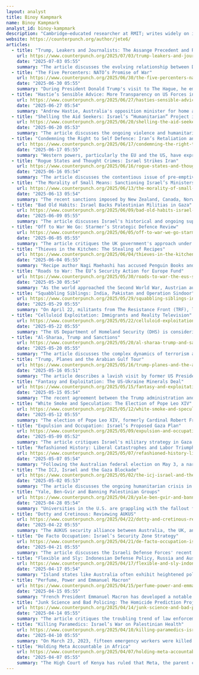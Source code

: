 ```yaml
---
layout: analyst
title: Binoy Kampmark
name: Binoy Kampmark
analyst_id: binoy-kampmark
description: "Cambridge–educated researcher at RMIT; writes widely on imperialism, international law, Australia's role; publishes at CounterPunch, ZNetwork, The Mandarin."
website: https://counterpunch.org/author/jete6/
articles:
  - title: "Trump, Leakers and Journalists: The Assange Precedent and Revisiting the Espionage Act"
    url: https://www.counterpunch.org/2025/07/03/trump-leakers-and-journalists-the-assange-precedent-and-revisiting-the-espionage-act/
    date: "2025-07-03 05:55"
    summary: "The article discusses the evolving relationship between Donald Trump, Julian Assange, and the implications of the Espionage Act on press freedom. During his 2016 campaign, Trump celebrated WikiLeaks for providing damaging information about Hillary Clinton but later distanced himself from the organization after winning the presidency. Assange, the founder of WikiLeaks, was convicted under the Espionage Act in 2024, raising concerns about future prosecutions of journalists and media outlets for publishing classified information. Trump's recent threats against journalists discussing a leaked Defense Intelligence Agency report on Iran's nuclear facilities suggest a potential revival of using the Espionage Act to target the press, with administration officials reportedly seeking a case to deter media from publishing sensitive information. Despite some bipartisan congressional support for Assange's press freedom rights, the Biden administration has ignored calls to withdraw the extradition request against him, leaving the future of press freedom under the Espionage Act uncertain."
  - title: "The Five Percenters: NATO’s Promise of War"
    url: https://www.counterpunch.org/2025/06/30/the-five-percenters-natos-promise-of-war/
    date: "2025-06-30 05:55"
    summary: "During President Donald Trump's visit to The Hague, he emphasized the need for NATO allies to significantly increase their defense spending, despite the potential strain on national budgets that could otherwise support welfare, health, and education. This push for higher military expenditure stems from concerns over Trump's unpredictability regarding European defense commitments, prompting European nations to bolster their military capabilities in response to perceived threats from Russia and other nations. NATO Secretary General Mark Rutte's enthusiastic support for Trump's agenda, including a commitment to raise defense spending to 5% of GDP by 2035, drew skepticism from some member states, particularly those prioritizing other domestic issues over military funding. The summit highlighted divisions within NATO, as not all members are aligned with the aggressive spending targets, and Rutte's role as a sycophant to Trump has raised questions about his leadership and the future direction of NATO amidst ongoing geopolitical tensions."
  - title: "Hastie’s Sensible Advice: More Transparency on US Forces in Australia"
    url: https://www.counterpunch.org/2025/06/27/hasties-sensible-advice-more-transparency-on-us-forces-in-australia/
    date: "2025-06-27 05:54"
    summary: "Andrew Hastie, Australia's opposition minister for home affairs, has called for greater transparency regarding the US military presence in Australia, emphasizing the need for a more mature discussion about the bilateral relationship. In an interview, he highlighted the importance of operationalizing the alliance and defining Australia's sovereignty, especially in light of the US's military activities in the Indo Pacific region. Despite hosting US forces and facilities, including the Pine Gap intelligence base, Hastie argues that the Australian government must clarify the implications of these arrangements for national security. In contrast, Defence Minister Richard Marles downplayed concerns, asserting that US operations in Australia are transparent and that the country maintains its sovereignty. Critics, including Dr. Margaret Beavis, warn that Australia's involvement with US military actions could lead to nuclear proliferation risks and complicity in conflicts. The article underscores a growing tension between the need for transparency and the Australian government's reluctance to fully disclose the nature of its military alliances and obligations."
  - title: "Shelling the Aid Seekers: Israel’s “Humanitarian” Project in Gaza"
    url: https://www.counterpunch.org/2025/06/20/shelling-the-aid-seekers-israels-humanitarian-project-in-gaza/
    date: "2025-06-20 05:53"
    summary: "The article discusses the ongoing violence and humanitarian crisis in Gaza, highlighting the Israeli Defense Forces' (IDF) indiscriminate killings of Palestinians, particularly those seeking aid. It details a tragic incident on June 17, where Israeli tanks fired into a crowd waiting for humanitarian assistance, resulting in 73 deaths, and another incident the day prior that killed 34 individuals. Eyewitness accounts describe chaotic scenes of gunfire and mass casualties, with hospitals overwhelmed by the influx of injured. The International Committee on the Red Cross reported record numbers of casualties, while aid organizations criticized the dire conditions and inadequate food supplies, attributing the crisis to Israel's harsh restrictions on aid distribution. The article emphasizes the lack of evidence for Israel's claims regarding aid theft by Hamas and portrays the situation as a lethal chaos rather than a humanitarian effort, underscoring the severe impact on civilians in Gaza."
  - title: "Condemning the Right to Self Defence: Iran’s Retaliation and Israel’s Privilege"
    url: https://www.counterpunch.org/2025/06/17/condemning-the-right-to-self-defence-irans-retaliation-and-israels-privilege/
    date: "2025-06-17 05:55"
    summary: "Western powers, particularly the EU and the US, have expressed frustration over Iran's response to Israel's pre-emptive military strikes, which they view as a violation of international norms. While Israel's actions, part of Operation Rising Lion, have gone largely unchallenged, the retaliation from Tehran has drawn condemnation. Leaders like French President Emmanuel Macron emphasized Israel's right to self-defense while ignoring Iran's claims to the same. Criticism has also been directed at the German Foreign Office for labeling Iran's defensive measures as "selfish," while downplaying the legality of Israel's strikes on Iranian nuclear facilities. Former IAEA Director Mohamed ElBaradei highlighted the inconsistencies in these responses, pointing out violations of international law. The broader narrative suggests a double standard in how Western powers perceive and respond to aggression in the Middle East, with a tendency to excuse Israeli actions while condemning Iranian responses."
  - title: "Rogue States and Thought Crimes: Israel Strikes Iran"
    url: https://www.counterpunch.org/2025/06/16/rogue-states-and-thought-crimes-israel-strikes-iran/
    date: "2025-06-16 05:54"
    summary: "The article discusses the contentious issue of pre-emptive attacks in international law, arguing that such actions are rarely justified unless there is clear evidence of an imminent threat. It critiques Israel's ongoing military operations against Iran's nuclear infrastructure, which are based on speculative fears of a future nuclear threat rather than concrete evidence, labeling these actions as illegal preventive warfare. Israeli officials, including Prime Minister Netanyahu, express dire warnings about the necessity of these strikes to prevent existential threats, yet the article suggests that such rhetoric reflects a denial of the complexities of the situation and a failure to recognize the potential for escalation. The piece also highlights the broader implications of nuclear proliferation, noting that attempts to control it have often failed, and that aggressive actions may reinforce Iran's resolve to pursue nuclear capabilities. Ultimately, it argues that these military operations are unlikely to achieve their intended goals and may instead provoke further instability in the region."
  - title: "The Morality of Small Means: Sanctioning Israel’s Ministers"
    url: https://www.counterpunch.org/2025/06/13/the-morality-of-small-means-sanctioning-israels-ministers/
    date: "2025-06-13 05:54"
    summary: "The recent sanctions imposed by New Zealand, Canada, Norway, the UK, and Australia on Israeli ministers Itamar Ben-Gvir and Bezalel Smotrich, known for their extremist views and actions against Palestinians, serve as a symbolic gesture rather than a substantial change in policy or deterrence, particularly in the ongoing violence in Gaza. While the joint statement condemns their incitement of violence and human rights abuses, it fails to address the broader context of Israeli actions and the warnings from the International Court of Justice regarding the risk of genocide for Palestinians. Critics argue that the sanctions are insufficient and highlight the hypocrisy of not halting military cooperation or arms sales with Israel, which would have had a more meaningful impact. The ministers themselves appear unfazed, with Ben-Gvir and Smotrich expressing pride and defiance in response to the sanctions. Ultimately, these measures do little to alter the status quo or protect Palestinian rights, leaving the larger Israeli military apparatus intact."
  - title: "Bad Old Habits: Israel Backs Palestinian Militias in Gaza"
    url: https://www.counterpunch.org/2025/06/09/bad-old-habits-israel-backs-palestinian-militias-in-gaza/
    date: "2025-06-09 05:55"
    summary: "The article discusses Israel's historical and ongoing support for Palestinian groups, particularly Hamas, as a strategy to weaken the Palestinian Liberation Organization (PLO) and maintain control over the region. Initially, Israel tolerated and even supported Hamas to counter Fatah, believing it to be a more manageable alternative to the PLO. This strategy has evolved, with Israeli Prime Minister Benjamin Netanyahu recently backing new factions in Gaza, such as the "Anti-Terror Service" led by Yasser Abu Shabab, to undermine Hamas. Critics, including Israeli lawmakers, express concern that this approach is reckless and could exacerbate security issues, as these groups are often involved in criminal activities, including looting humanitarian aid. The article highlights the cyclical nature of these strategies, suggesting that Israel's attempts to manipulate Palestinian factions continue to lead to unintended consequences and increased instability."
  - title: "Off to War We Go: Starmer’s Strategic Defence Review"
    url: https://www.counterpunch.org/2025/06/05/off-to-war-we-go-starmers-strategic-defence-review/
    date: "2025-06-05 05:55"
    summary: "The article critiques the UK government's approach under Prime Minister Sir Keir Starmer, suggesting that it is retreating into militaristic rhetoric as a distraction from its unpopularity and internal issues. Despite holding a significant parliamentary majority, Starmer's Labour Party appears to lack public support, prompting a focus on military readiness and defense against perceived threats, particularly from Russia. The recently commissioned UK Strategic Defence Review (SDR), led by Lord George Robertson, proposes substantial increases in military spending and capabilities, including a £15 billion investment in warheads and plans for a "New Hybrid Navy." However, the article highlights critical shortcomings within the British armed forces, such as dwindling troop numbers, low morale, and inadequate equipment, questioning whether the ambitious SDR recommendations will be effectively implemented. Ultimately, it suggests that the government's militaristic focus may be more about maintaining power than genuinely addressing national security needs."
  - title: "Thieves in the Kitchen: The Stealing of Recipes"
    url: https://www.counterpunch.org/2025/06/04/thieves-in-the-kitchen-the-stealing-of-recipes/
    date: "2025-06-04 05:55"
    summary: "Recipe author Nagi Maehashi has accused Penguin Books and author Brooke Bellamy of plagiarizing her recipes for caramel slice and baklava from her RecipeTin Eats website, which were included in Bellamy's book, Bake with Brooki. Maehashi argues that profiting from copied recipes is unethical and undermines the integrity of original content, while Bellamy denies the allegations, claiming her recipes are original creations developed over years, although she acknowledges not inventing the recipes themselves. Bellamy has offered to remove the disputed recipes from future editions of her book. Legal experts highlight that copyright laws do not protect recipes themselves, only their specific written expressions, and the issue of attribution under Australian law complicates the matter further. The article also discusses the historical context of recipe sharing and the notion of culinary originality, suggesting that the debate over recipe ownership is complex and often subjective. Meanwhile, Bellamy continues to expand her bakery business despite the controversy."
  - title: "Roads to War: The EU’s Security Action for Europe Fund"
    url: https://www.counterpunch.org/2025/05/30/roads-to-war-the-eus-security-action-for-europe-fund/
    date: "2025-05-30 05:54"
    summary: "As the world approached the Second World War, Austrian author Stefan Zweig lamented the overt militarization and rearmament of nations, a sentiment echoed today with the European Union's recent approval of a €150 billion loan program called the Security Action for Europe (SAFE). This initiative aims to bolster the European defense technological and industrial base, enhance production capacity, and support Ukraine's defense industry, despite its non-EU status. The program, which emphasizes collaboration among member states for funding requests, has drawn criticism from figures like Hungary’s Prime Minister Viktor Orbán, who argues that funds should prioritize national defense over supporting Ukraine. Additionally, the European Parliament has expressed concern over the Commission's use of emergency powers to expedite the fund's approval, fearing it undermines democratic legitimacy. The article suggests that this rearmament trend, fueled by geopolitical tensions and the influence of military industries, reflects a troubling cycle of aggression and conflict reminiscent of historical patterns that Zweig would have disapproved of."
  - title: "Squabbling Siblings: India, Pakistan and Operation Sindoor"
    url: https://www.counterpunch.org/2025/05/29/squabbling-siblings-india-pakistan-and-operation-sindoor/
    date: "2025-05-29 05:55"
    summary: "On April 22, militants from The Resistance Front (TRF), linked to the Lashkar-e-Taiba terrorist group, killed 26 tourists in Pahalgam, Kashmir, shocking Indian authorities who believed regional tensions were easing. This incident reignited violent insurgency in the region, fueled by Prime Minister Narendra Modi's 2019 revocation of Kashmir's autonomy, which has led to the emergence of various militant groups opposing demographic changes in the area. In response, India suspended the Indus Water Treaty and launched Operation Sindoor, targeting militant camps in Pakistan, which prompted a military exchange between the two nations. While India claimed success in its operations, Pakistan asserted civilian casualties, and both sides engaged in a cycle of retaliation that ultimately required U.S. intervention to de-escalate tensions. Despite a temporary ceasefire, the ongoing conflict continues to marginalize the Kashmiri people, who suffer under oppressive laws and practices from both governments, while Modi's sectarian policies risk perpetuating the cycle of violence and instability in the region."
  - title: "Celluloid Exploitation: Immigrants and Reality Television"
    url: https://www.counterpunch.org/2025/05/22/celluloid-exploitation-immigrants-and-reality-television/
    date: "2025-05-22 05:55"
    summary: "The US Department of Homeland Security (DHS) is considering a controversial reality television program, proposed by producer Rob Worsoff, that would select immigrants for US citizenship through competitive challenges, reminiscent of a spectacle rather than a dignified process. Worsoff, who has pursued this idea since the Obama administration, claims the show, tentatively titled "The American," aims to celebrate the immigration process but raises concerns about reducing the serious nature of immigration to a form of entertainment that could promote Social Darwinism. The concept involves contestants engaging in absurd tasks, such as mining for gold or assembling cars, with winners receiving citizenship in a staged ceremony, while losers get trivial prizes. This proposal reflects a troubling trend in media that exploits the immigrant experience for entertainment, echoing similar reality shows in other countries that have often perpetuated negative stereotypes and prejudices against migrants. Critics argue that such portrayals trivialize the serious humanitarian issues surrounding immigration, reducing vulnerable individuals to mere entertainment fodder."
  - title: "Al-Sharaa, Trump and Sanctions"
    url: https://www.counterpunch.org/2025/05/20/al-sharaa-trump-and-sanctions/
    date: "2025-05-20 05:55"
    summary: "The article discusses the complex dynamics of terrorism and governance in Syria, highlighting the rise of interim president Ahmed al-Sharaa, who has transitioned from a jihadist leader to a key figure in the new Syrian regime. Despite his violent past, including connections to al-Qaeda, al-Sharaa is now advocating for the lifting of U.S. sanctions to facilitate investment and recovery in Syria, a shift supported by former President Trump and Saudi Arabia. The article notes the ongoing violence and human rights abuses under al-Sharaa's regime, including recent atrocities against the Alawite minority, while emphasizing the U.S. administration's willingness to engage with the new leadership in hopes of stabilizing the region. It concludes that the power dynamics in Syria have shifted from the Assad regime to Islamist factions, raising questions about the future of governance and peace in the country."
  - title: "Trump, Planes and the Arabian Gulf Tour"
    url: https://www.counterpunch.org/2025/05/16/trump-planes-and-the-arabian-gulf-tour/
    date: "2025-05-16 05:51"
    summary: "The article describes a lavish visit by former US President Donald Trump to the Gulf States, where he was warmly welcomed by leaders like Saudi Crown Prince Mohammed bin Salman and Qatari Emir Sheikh Tamim bin Hamad al-Thani. The trip was marked by extravagant displays of hospitality, including military escorts, luxurious ceremonies, and significant economic agreements worth hundreds of billions of dollars, focusing on defense, technology, and energy. Despite the backdrop of past controversies, such as the murder of journalist Jamal Khashoggi and Qatar's previous designation as a terrorism sponsor, the visit emphasized a mutual indulgence in opulence and a disregard for pressing global issues like climate change. The agreements included major defense contracts and investments from various American corporations, showcasing a blend of traditional hospitality and modern commerce, all while Trump promoted his "America First" agenda."
  - title: "Fantasy and Exploitation: The US-Ukraine Minerals Deal"
    url: https://www.counterpunch.org/2025/05/15/fantasy-and-exploitation-the-us-ukraine-minerals-deal/
    date: "2025-05-15 05:54"
    summary: "The recent agreement between the Trump administration and Ukraine to establish an investment fund for rare earth minerals marks a notable shift in U.S.-Ukraine relations, moving from previous tensions to a potential partnership. This deal, which aims to facilitate the extraction of valuable minerals like graphite, titanium, and lithium, includes provisions for revenue sharing and hints at renewed military assistance, although this would be classified as U.S. investment. Ukrainian officials assert that they will maintain ownership of their subsoil resources and that the fund will be jointly managed, ensuring equal partnership. However, skepticism remains regarding the deal's effectiveness, especially in light of ongoing Russian aggression and the historical context of U.S. foreign policy in similar situations, such as in Afghanistan. Critics, including some Democratic lawmakers, argue that without guaranteed military support, the agreement may ultimately benefit U.S. corporations more than Ukraine itself, raising concerns about the implications for Ukrainian sovereignty and the broader geopolitical landscape."
  - title: "White Smoke and Speculation: The Election of Pope Leo XIV"
    url: https://www.counterpunch.org/2025/05/12/white-smoke-and-speculation-the-election-of-pope-leo-xiv/
    date: "2025-05-12 05:55"
    summary: "The election of Pope Leo XIV, formerly Cardinal Robert Francis Prevost, has sparked a mix of admiration and skepticism, reflecting the complexities of the Catholic Church's leadership in the 21st century. While the traditional ceremony surrounding the papal conclave drew reverent crowds to St. Peter's Basilica, Leo's selection as the first American pope—though he is also a naturalized Peruvian—has raised questions about his potential direction for the Church. His calls for a more inclusive, missionary Church contrast with his previous conservative stances on issues like homosexuality, and his election has drawn criticism from some right-wing factions, including Steve Bannon, who view it as a repudiation of Trump-era values. Additionally, Leo faces the daunting legacy of clerical sex abuse scandals, with activists already linking him to past cover-ups, suggesting that his papacy will be heavily scrutinized from the outset as he navigates the challenges of modernizing the Church while adhering to its traditional doctrines."
  - title: "Expulsion and Occupation: Israel’s Proposed Gaza Plan"
    url: https://www.counterpunch.org/2025/05/09/expulsion-and-occupation-israels-proposed-gaza-plan/
    date: "2025-05-09 05:52"
    summary: "The article critiques Israel's military strategy in Gaza, describing it as a brutal approach that disregards humanitarian principles and international law, characterized by the mass killing and starvation of civilians to achieve political ends. It highlights the Israeli government's intentions, particularly under Prime Minister Benjamin Netanyahu and Finance Minister Bezalel Smotrich, to conduct a forceful operation aimed at eliminating Hamas while relocating Palestinian civilians into increasingly dire conditions. The article also notes the severe humanitarian crisis in Gaza, with essential supplies blocked and widespread hunger, as well as the international community's condemnation of Israel's tactics, emphasizing that humanitarian aid should not be manipulated for political purposes. Ultimately, it argues that such military actions will not resolve the underlying historical conflicts and risks further entrenching violence and suffering."
  - title: "Refashioned History: Liberal Catastrophes and Labor Triumphs"
    url: https://www.counterpunch.org/2025/05/07/refashioned-history-liberal-catastrophes-and-labor-triumphs/
    date: "2025-05-07 05:54"
    summary: "Following the Australian federal election on May 3, a narrative quickly emerged portraying Labor's victory as a result of a flawless campaign, despite pre-election critiques of Anthony Albanese's government as unconvincing and lacking conviction. Both major parties delivered uninspired campaigns focused on minor policy tweaks rather than addressing significant issues like US security reliance and climate change. The Coalition, led by Peter Dutton, failed to resonate with voters, misreading the electorate's mood and pushing unpopular policies reminiscent of Trumpism, while also facing criticism from various media figures for their performance. Despite Labor's historic seat gains, the article warns against complacency, highlighting a growing trend of voters turning to minority parties and independents, suggesting that the major parties must adapt to changing electoral dynamics to maintain support."
  - title: "The ICJ, Israel and the Gaza Blockade"
    url: https://www.counterpunch.org/2025/05/02/the-icj-israel-and-the-gaza-blockade/
    date: "2025-05-02 05:53"
    summary: "The article discusses the ongoing humanitarian crisis in the Gaza Strip, where Israel's military actions and blockade have led to widespread suffering and starvation among the Palestinian population. As the International Court of Justice hears grievances from various nations regarding Israel's blockade, Palestinian counsel Blinne Ní Ghrálaigh highlights the unprecedented violations of rights and attacks on UN relief efforts, emphasizing the dire situation for children in Gaza. South Africa's representative underscores the use of starvation as a method of warfare, calling for the restoration of humanitarian aid access. In contrast, Israel's officials dismiss the proceedings, accusing the UN and its agencies of being infiltrated by terrorism and asserting their right to defend themselves. The article concludes with a call for the Court to compel Israel to allow aid into Gaza, reflecting a broader struggle to uphold international law amidst the conflict."
  - title: "Yale, Ben-Gvir and Banning Palestinian Groups"
    url: https://www.counterpunch.org/2025/04/28/yale-ben-gvir-and-banning-palestinian-groups/
    date: "2025-04-28 05:54"
    summary: "Universities in the U.S. are grappling with the fallout from pro-Palestinian protests that erupted after October 7, 2023, leading to heavy-handed responses from administration aimed at suppressing dissent and banning certain protest groups. This reaction comes amid a climate of fear regarding accusations of Israeli brutality, with institutions prioritizing the protection of their reputations over the promotion of open discourse. Notably, Yale University faced criticism for allowing a visit from Israel's National Security Minister Itamar Ben-Gvir, whose extreme views and history of incitement have raised concerns about the implications for free speech and constructive dialogue on campus. In contrast, student organizations advocating for Palestinian rights have faced disciplinary actions and revocation of their status, illustrating a troubling trend of stifling debate under the guise of maintaining safety and decorum. The article highlights the tension between academic freedom and institutional responses to controversial political issues, suggesting that universities are increasingly prioritizing compliance and comfort over the robust exchange of ideas."
  - title: "Dotty and Cretinous: Reviewing AUKUS"
    url: https://www.counterpunch.org/2025/04/22/dotty-and-cretinous-reviewing-aukus/
    date: "2025-04-22 05:55"
    summary: "The AUKUS security alliance between Australia, the UK, and the US is facing increasing criticism for its costly and seemingly misguided nuclear-powered submarine program, which is projected to consume between A$53 billion and A$63 billion from 2024 to 2034, significantly impacting Australia's defense budget. A report from Strategic Analysis Australia highlights that the submarine initiative has become a dominant force within the Australian Defence Force's budget, overshadowing other military domains and raising concerns about long-term financial sustainability. Political dissent is growing, with figures from both major parties questioning the necessity and effectiveness of the program, while external pressures, such as tariffs and US domestic policy shifts, further complicate the situation. The UK Parliament is also scrutinizing the agreement, particularly its submarine component, which remains vague and underdeveloped. Overall, the AUKUS pact is increasingly viewed as a flawed and costly venture that may not deliver the promised security benefits."
  - title: "De Facto Occupation: Israel’s Security Zone Strategy"
    url: https://www.counterpunch.org/2025/04/21/de-facto-occupation-israels-security-zone-strategy/
    date: "2025-04-21 05:55"
    summary: "The article discusses the Israeli Defense Forces' recent actions in the Gaza Strip, Lebanon, and Syria, which involve the establishment of "security zones" that are viewed as a de facto military occupation, potentially exacerbating regional tensions and undermining prospects for peace. In Syria, Israel has expanded its military presence despite a 1974 agreement prohibiting such actions, while in Lebanon, the IDF has ignored commitments to withdraw, complicating the Lebanese government's efforts to manage Hezbollah. In Gaza, Israel's policies, including the creation of corridors that disrupt Palestinian autonomy and the continuation of blockades on essential supplies, have led to severe humanitarian concerns, with the UN warning that these actions may constitute violations of international law. The article concludes by highlighting the frustration of Israeli families advocating for hostages held by Hamas, who feel that territorial appropriation is prioritized over humanitarian considerations."
  - title: "Flexible and Sly: Indonesian Defense Policy, Russia and Australian Anxiety"
    url: https://www.counterpunch.org/2025/04/17/flexible-and-sly-indonesian-defense-policy-russia-and-australian-anxiety/
    date: "2025-04-17 05:54"
    summary: "Island states like Australia often exhibit heightened political anxiety due to their geographical isolation and perceived threats from external powers. Recently, concerns have arisen in Australia regarding a reported request from Russia to base military aircraft in Indonesia, which has sparked alarm among Australian leaders, particularly opposition figures like Peter Dutton. The Albanese government has attempted to downplay these fears, asserting that such reports are unfounded and emphasizing the strong defense relationship between Australia and Indonesia. Despite Australia’s apprehensions about Russian influence in the region, Indonesia has been pursuing a more independent foreign policy, engaging with various powers, including Russia, while also maintaining military cooperation with Australia. This situation reflects Indonesia's strategic balancing act and its commitment to its own sovereignty, as it navigates relationships with major global players without succumbing to external pressures."
  - title: "Perfume, Power and Emmanuel Macron"
    url: https://www.counterpunch.org/2025/04/15/perfume-power-and-emmanuel-macron/
    date: "2025-04-15 05:55"
    summary: "French President Emmanuel Macron has developed a notable fondness for the Dior Eau Sauvage perfume, reportedly applying it "industrial" amounts throughout the day to create a powerful impression on visitors. This choice of fragrance, characterized by its floral and musky notes, is seen as a deliberate strategy to assert authority, reminiscent of Louis XIV's use of scent as a symbol of power. Critics have pointed out the potential excessiveness of Macron's application, comparing it to behaviors more suited to youthful social settings, and suggesting that he might consider more subtle alternatives. Commentary surrounding this habit has sparked discussions about the implications of scent in social and political contexts, with some analysts interpreting Macron's fragrance choice as a reflection of deeper character traits and insecurities. Ultimately, while fragrance experts offer tips for moderation, the article suggests that the essence of leadership transcends mere scent."
  - title: "Junk Science and Bad Policing: The Homicide Prediction Project"
    url: https://www.counterpunch.org/2025/04/14/junk-science-and-bad-policing-the-homicide-prediction-project/
    date: "2025-04-14 05:55"
    summary: "The article critiques the troubling trend of law enforcement agencies increasingly relying on artificial intelligence and predictive policing technologies to identify potential criminality, echoing historical practices of pseudoscience like craniometry. It highlights the risks associated with these data-driven approaches, including the perpetuation of biases against marginalized communities, as seen in the UK’s Homicide Prediction Project, which utilizes extensive datasets to assess homicide risk. Critics argue that such programs, despite claims of being for research purposes only, could lead to preemptive profiling and exacerbate existing inequalities in the justice system. The piece warns that the allure of algorithmic solutions may lead to a dystopian reality reminiscent of the "precrime" concept in Philip K. Dick's "The Minority Report," where individuals are deemed criminals before committing any offenses."
  - title: "Killing Paramedics: Israel’s War on Palestinian Health"
    url: https://www.counterpunch.org/2025/04/10/killing-paramedics-israels-war-on-palestinian-health/
    date: "2025-04-10 05:55"
    summary: "On March 23, 2023, fifteen emergency workers were killed by Israeli Defense Forces (IDF) in southern Gaza, an incident captured on video by paramedic Rifaat Radwan. Initially, the IDF claimed the troops fired in self-defense, believing the unmarked ambulance convoy posed a threat after a previous exchange of fire. However, the video contradicted this narrative, showing the paramedics were clearly identifiable and unarmed. Following the incident, the bodies were buried in a disrespectful manner, raising allegations of a cover-up, including claims that some victims had been shot at close range with their hands tied. The Palestinian Red Crescent asserted that the workers were deliberately targeted, while the IDF maintained that some of those killed were Hamas operatives, despite evidence to the contrary. This incident is part of a broader pattern of violence against health workers in Gaza, where over 1,060 have died since October 2023, and health facilities have been severely damaged. The UN and various humanitarian organizations have criticized the IDF's actions, highlighting a systematic violation of the right to health in the region."
  - title: "Holding Meta Accountable in Africa"
    url: https://www.counterpunch.org/2025/04/07/holding-meta-accountable-in-africa/
    date: "2025-04-07 05:55"
    summary: "The High Court of Kenya has ruled that Meta, the parent company of Facebook, can be sued for its alleged role in spreading content that incited violence during Ethiopia's civil war from 2020 to 2022. The case, brought by Ethiopians Abrham Meareg and Fisseha Tekle, claims that Meta's platform facilitated harmful posts that led to violence, including the killing of Meareg's father. The petitioners accuse Meta of promoting incendiary content through its algorithms and discriminating against African users. They demand a formal apology, a restitution fund for victims, algorithm changes to reduce hate speech, and increased content moderation in the region. Meta's argument that Kenyan courts lacked jurisdiction was rejected, with the court emphasizing the importance of protecting fundamental rights in the digital age. This ruling highlights the accountability of tech companies for their impact on global information ecosystems."
---
```


